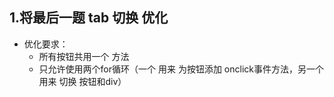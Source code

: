 ## 1.将最后一题 tab 切换 优化

+ 优化要求：
  + 所有按钮共用一个 方法
  + 只允许使用两个for循环（一个 用来 为按钮添加 onclick事件方法，另一个 用来 切换 按钮和div）

